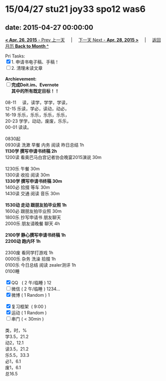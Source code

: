 # 15/04/27 stu21 joy33 spo12 was6

date: 2015-04-27 00:00:00
---
[**< Apr. 26, 2015** - Prev 上一天](/lifelogs/2015/04/d26.md) &nbsp; &nbsp; | &nbsp; &nbsp; [下一天 Next - **Apr. 28, 2015 >**](/lifelogs/2015/04/d28.md) &nbsp; &nbsp; |  &nbsp; &nbsp; [返回月历 **Back to Month ^**](/lifelogs/2015/04/index.md)
<br/><div>Pri Tasks:<br/><input type="checkbox" checked="true" />1. 申请书电子稿、手稿！</div>	<div><input type="checkbox" />2. 清理未读文章<br/></div>	<div><br/></div>	<div><b>Archievement:</b></div>	<div><b><input type="checkbox" />完成Doit.im、</b><b>Evernote</b></div>	<div><b>      其中的</b><b>所有</b><b>既定目标！！</b></div>	<div>		<div><br/></div>08-11     读，读学，学学，学读，<br/>12-15 乐读，学必，读动，动必，<br/>16-19 乐乐，乐乐，乐乐，乐乐，<br/>20-23 学学，动动，废废，乐乐，	</div>	<div>00-01 读读。<br/>		<div><br/></div>0830起<br/>0930读 洗漱 早餐 内务 阅读 昨日总结 1h	</div>	<div><b>1130学 撰写</b><b>申请书</b><b>终稿 2h</b></div>	<div>1200读 看奥巴马白宫记者协会晚宴2015演说 30m </div>	<div><br/></div>	<div>1230乐 午餐 30m</div>	<div>1300读 收拾 阅读 30m</div>	<div><b>1330学 撰写申请书终稿 30m</b></div>	<div>1400必 拾掇 等车 30m</div>	<div>1430读 交通 阅读 音乐 30m</div>	<div><br/></div>	<div><b>1530动 走动 跟朋友拍毕业照 1h</b></div>	<div>1600必 跟朋友拍毕业照 30m</div>	<div>1800乐 抄写申请书 朋友聊天</div>	<div>2000乐 朋友请晚餐 聊天 4h</div>	<div><br/></div>	<div><b>2100学 静心</b><b>撰写申请书终稿</b><b> 1h</b></div>	<div><b>2200动 跑内环 1h</b></div>	<div>		<div><br/></div>2300废 看同学打游戏 1h	</div>	<div>0000乐 杂务 洗澡 拾掇 1h<br/>0100乐 今日总结 阅读 zealer测评 1h</div>	<div>0100睡</div>	<div><br/></div>	<div><input type="checkbox" checked="true" />QQ   ( 2 午/临睡 ) 12<br/><input type="checkbox" />微信 ( 2 午/临睡 ) 1234…</div>	<div><input type="checkbox" checked="true" />微博 ( 1 Random ) 1</div>	<div><br/></div>	<div><input type="checkbox" checked="true" />复习框架  ( 9:00 ) <br/></div>	<div><input type="checkbox" checked="true" />运动 ( 1 Random ) </div>	<div><input type="checkbox" />串门 ( < 30min ) </div>	<div>		<div><br/></div>类，时，%<br/>学3.5，21.2<br/>动2，12.1<br/>读3.5，21.2<br/>乐5.5，33.3<br/>必1，6.1<br/>废1，6.1<br/>总16.5	</div>
